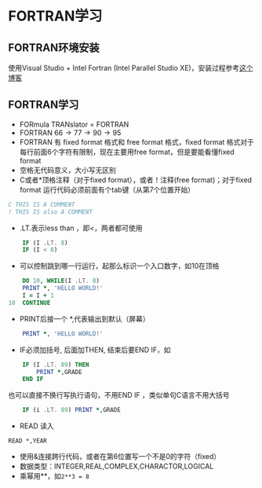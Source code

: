 # FORTRAN学习


## FORTRAN环境安装
使用Visual Studio + Intel Fortran (Intel Parallel Studio XE)，安装过程参考[这个博客](https://blog.csdn.net/Mr_JjPolarBear/article/details/89449667)

## FORTRAN学习
* FORmula TRANslator = FORTRAN
* FORTRAN $66\to77\to 90\to 95$
* FORTRAN 有 fixed format 格式和 free format 格式，fixed format 格式对于每行前面6个字符有限制，现在主要用free format，但是要能看懂fixed format
* 空格无代码意义，大小写无区别
* C或者*顶格注释（对于fixed format），或者！注释(free format)；对于fixed format 运行代码必须前面有个tab键（从第7个位置开始）
```fortran
C THIS IS A COMMENT
! THIS IS also A COMMENT
```
* .LT.表示less than ，即<，两者都可使用
```fortran
    IF (I .LT. 8)
    IF (I < 8)
```
* 可以控制跳到哪一行运行，起那么标识一个入口数字，如10在顶格
```fortran
    DO 10, WHILE(I .LT. 8)
    PRINT *, 'HELLO WORLD!'
    I = I + 1
10  CONTINUE
```
* PRINT后接一个 *,代表输出到默认（屏幕） 
```fortran
    PRINT *, 'HELLO WORLD!'
```
* IF必须加括号, 后面加THEN, 结束后要END IF，如
```fortran
    IF (I .LT. 89) THEN
        PRINT *,GRADE
    END IF
```
也可以直接不换行写执行语句，不用END IF ，类似单句C语言不用大括号
```fortran
    IF (i .LT. 89) PRINT *,GRADE
```
* READ 读入
```FORTRAN
READ *,YEAR
```
* 使用&连接跨行代码，或者在第6位置写一个不是0的字符（fixed）
* 数据类型：INTEGER,REAL,COMPLEX,CHARACTOR,LOGICAL
* 乘幂用**，如``2**3 = 8``